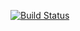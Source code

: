 [![Build Status](https://app.travis-ci.com/brunocesaromax/dsmovie.svg?branch=main)](https://app.travis-ci.com/brunocesaromax/dsmovie)